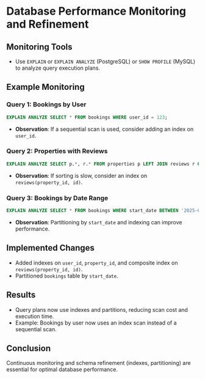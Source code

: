 # Database Performance Monitoring and Refinement

## Monitoring Tools
- Use `EXPLAIN` or `EXPLAIN ANALYZE` (PostgreSQL) or `SHOW PROFILE` (MySQL) to analyze query execution plans.

## Example Monitoring

### Query 1: Bookings by User
```sql
EXPLAIN ANALYZE SELECT * FROM bookings WHERE user_id = 123;
```
- **Observation**: If a sequential scan is used, consider adding an index on `user_id`.

### Query 2: Properties with Reviews
```sql
EXPLAIN ANALYZE SELECT p.*, r.* FROM properties p LEFT JOIN reviews r ON p.id = r.property_id ORDER BY p.id, r.id;
```
- **Observation**: If sorting is slow, consider an index on `reviews(property_id, id)`.

### Query 3: Bookings by Date Range
```sql
EXPLAIN ANALYZE SELECT * FROM bookings WHERE start_date BETWEEN '2025-06-01' AND '2025-06-30';
```
- **Observation**: Partitioning by `start_date` and indexing can improve performance.

## Implemented Changes
- Added indexes on `user_id`, `property_id`, and composite index on `reviews(property_id, id)`.
- Partitioned `bookings` table by `start_date`.

## Results
- Query plans now use indexes and partitions, reducing scan cost and execution time.
- Example: Bookings by user now uses an index scan instead of a sequential scan.

## Conclusion
Continuous monitoring and schema refinement (indexes, partitioning) are essential for optimal database performance.
